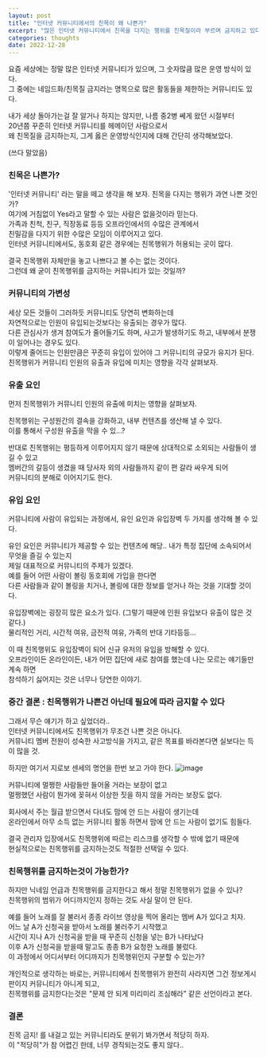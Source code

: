 ```yaml
---
layout: post
title: "인터넷 커뮤니티에서의 친목이 왜 나쁜가"
excerpt: "많은 인터넷 커뮤니티에서 친목을 다지는 행위를 친목질이라 부르며 금지하고 있다. 왜일까?"
categories: thoughts
date: 2022-12-28
---
```

 
요즘 세상에는 정말 많은 인터넷 커뮤니티가 있으며, 그 숫자많큼 많은 운영 방식이 있다.  
그 중에는 네임드화/친목질 금지라는 명목으로 많은 활동들을 제한하는 커뮤니티도 있다.  
  
내가 세상 돌아가는걸 잘 알거나 하지는 않지만, 나름 중2병 쎄게 왔던 시절부터  
20년쯤 꾸준히 인터넷 커뮤니티를 헤메이던 사람으로서  
왜 친목질을 금지하는지, 그게 옳은 운영방식인지에 대해 간단히 생각해보았다.

(쓰다 말았음)


### 친목은 나쁜가?

'인터넷 커뮤니티' 라는 말을 떼고 생각을 해 보자. 친목을 다지는 행위가 과연 나쁜 것인가?  
여기에 거침없이 Yes라고 말할 수 있는 사람은 없을것이라 믿는다.  
가족과 친척, 친구, 직장동료 등등 오프라인에서의 수많은 관계에서  
친밀감을 다지기 위한 수많은 모임이 이루어지고 있다.  
인터넷 커뮤니티에서도, 동호회 같은 경우에는 친목행위가 허용되는 곳이 많다.  

결국 친목행위 자체만을 놓고 나쁘다고 볼 수는 없는 것이다.  
그런데 왜 굳이 친목행위를 금지하는 커뮤니티가 있는 것일까?  

### 커뮤니티의 가변성

세상 모든 것들이 그러하듯 커뮤니티도 당연히 변화하는데  
자연적으로는 인원이 유입되는것보다는 유출되는 경우가 많다.  
다른 관심사가 생겨 참여도가 줄어들기도 하며, 사고가 발생하기도 하고, 내부에서 분쟁이 일어나는 경우도 있다.  
이렇게 줄어드는 인원만큼은 꾸준히 유입이 있어야 그 커뮤니티의 규모가 유지가 된다.  
친목행위가 커뮤니티 인원의 유출과 유입에 미치는 영향을 각각 살펴보자.

### 유출 요인

먼저 친목행위가 커뮤니티 인원의 유출에 미치는 영향을 살펴보자.  

친목행위는 구성원간의 결속을 강화하고, 내부 컨텐츠를 생산해 낼 수 있다.  
이를 통해서 구성원 유출을 막을 수 있...?  

반대로 친목행위는 평등하게 이루어지지 않기 때문에 상대적으로 소외되는 사람들이 생길 수 있고  
멤버간의 갈등이 생겼을 때 당사자 외의 사람들까지 같이 편 갈라 싸우게 되어  
커뮤니티의 분해로 이어지기도 한다.

### 유입 요인

커뮤니티에 사람이 유입되는 과정에서, 유인 요인과 유입장벽 두 가지를 생각해 볼 수 있다.  

유인 요인은 커뮤니티가 제공할 수 있는 컨텐츠에 해당..
내가 특정 집단에 소속되어서 무엇을 즐길 수 있는지  
제일 대표적으로 커뮤니티의 주제가 있겠다.  
예를 들어 어떤 사람이 볼링 동호회에 가입을 한다면  
다른 사람들과 같이 볼링을 치거나, 볼링에 대한 정보를 얻거나 하는 것을 기대할 것이다.

유입장벽에는 굉장히 많은 요소가 있다. (그렇기 때문에 인원 유입보다 유출이 많은 것 같다.)  
물리적인 거리, 시간적 여유, 금전적 여유, 가족의 반대 기타등등...  

이 때 친목행위도 유입장벽이 되어 신규 유저의 유입을 방해할 수 있다.  
오프라인이든 온라인이든, 내가 어떤 집단에 새로 참여를 했는데 나는 모르는 얘기들만 계속 하면  
참석하기 싫어지는 것은 너무나 당연한 이야기.  

### 중간 결론 : 친목행위가 나쁜건 아닌데 필요에 따라 금지할 수 있다

그래서 무슨 얘기가 하고 싶었더라..  
인터넷 커뮤니티에서도 친목행위가 무조건 나쁜 것은 아니다.  
커뮤니티 멤버 전원이 성숙한 사고방식을 가지고, 같은 목표를 바라본다면 실보다는 득이 많을 것.  

하지만 여기서 지로보 센세의 명언을 한번 보고 가야 한다.
![image](https://user-images.githubusercontent.com/119291883/209727207-f28d8a8f-afed-4791-af39-9497f2519888.png)

커뮤니티에 멀쩡한 사람들만 들어올 거라는 보장이 없고  
멀쩡했던 사람이 뭔가에 꽂혀서 이상한 짓을 하지 않을 거라는 보장도 없다.  

회사에서 주는 월급 받으면서 다녀도 맘에 안 드는 사람이 생기는데  
온라인에서 아무 소득 없는 커뮤니티 활동 하면서 맘에 안 드는 사람이 없기도 힘들다.  

결국 관리자 입장에서도 친목행위에 따르는 리스크를 생각할 수 밖에 없기 때문에  
현실적으로는 친목행위를 금지하는것도 적절한 선택일 수 있다.


### 친목행위를 금지하는것이 가능한가?

하지만 닉네임 언급과 친목행위를 금지한다고 해서 정말 친목행위가 없을 수 있나?  
친목행위의 범위가 어디까지인지 정하는 것도 사실 말이 안 된다.  

예를 들어 노래를 잘 불러서 종종 라이브 영상을 찍어 올리는 멤버 A가 있다고 치자.  
어느 날 A가 신청곡을 받아서 노래를 불러주기 시작했고  
시간이 지나 A가 신청곡을 받을 때 꾸준히 신청을 넣는 B가 나타났다  
이후 A가 신청곡을 받을때 말고도 종종 B가 요청한 노래를 불렀다.  
이 과정에서 어디서부터 어디까지가 친목행위인지 구분할 수 있는가?  

개인적으로 생각하는 바로는,
커뮤니티에서 친목행위가 완전히 사라지면 그건 정보게시판이지 커뮤니티가 아니게 되고,  
친목행위를 금지한다는것은 "문제 안 되게 미리미리 조심해라" 같은 선언이라고 본다.

### 결론

친목 금지! 를 내걸고 있는 커뮤니티라도 분위기 봐가면서 적당히 하자.  
이 "적당히"가 참 어렵긴 한데, 너무 경직되는것도 좋지 않다..

